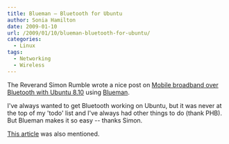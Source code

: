 ```yaml
---
title: Blueman – Bluetooth for Ubuntu
author: Sonia Hamilton
date: 2009-01-10
url: /2009/01/10/blueman-bluetooth-for-ubuntu/
categories:
  - Linux
tags:
  - Networking
  - Wireless
---
```

The Reverand Simon Rumble wrote a nice post on [Mobile broadband over Bluetooth with Ubuntu 8.10][1] using [Blueman][2].

<!--more-->

I've always wanted to get Bluetooth working on Ubuntu, but it was never at the top of my 'todo' list and I've always had other things to do (thank PHB). But Blueman makes it so easy -- thanks Simon.

[This article][3] was also mentioned.

 [1]: http://www.rumble.net/blog/
 [2]: http://blueman.tuxfamily.org/
 [3]: http://tanere.blogspot.com/2008/11/mobile-broadband-over-bluetooth-on.html
